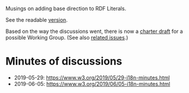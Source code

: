 Musings on adding base direction to RDF Literals.

See the readable [version](https://w3c.github.io/rdf-dir-literal/).

Based on the way the discussions went, there is now a [charter draft](https://w3c.github.io/rdf-dir-literal/draft-charter.html) for a possible Working Group. (See also [related issues](https://github.com/w3c/rdf-dir-literal/issues?q=is%3Aissue+is%3Aopen+label%3A%22charter+draft%22).)

# Minutes of discussions

* 2019-05-29: https://www.w3.org/2019/05/29-i18n-minutes.html
* 2019-06-05: https://www.w3.org/2019/06/05-i18n-minutes.html

